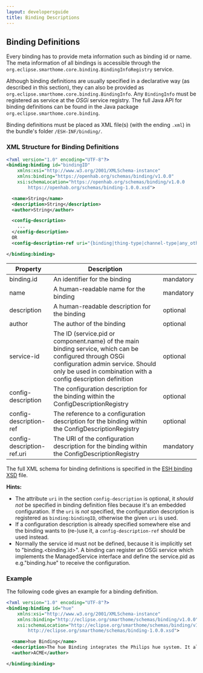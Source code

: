```yaml
---
layout: developersguide
title: Binding Descriptions
---
```


## Binding Definitions

Every binding has to provide meta information such as binding id or name.
The meta information of all bindings is accessible through the `org.eclipse.smarthome.core.binding.BindingInfoRegistry` service.

Although binding definitions are usually specified in a declarative way (as described in this section), they can also be provided as `org.eclipse.smarthome.core.binding.BindingInfo`.
Any `BindingInfo` must be registered as service at the *OSGi* service registry.
The full Java API for binding definitions can be found in the Java package `org.eclipse.smarthome.core.binding`.

Binding definitions must be placed as XML file(s) (with the ending `.xml`) in the bundle's folder `/ESH-INF/binding/`.


### XML Structure for Binding Definitions

```xml
<?xml version="1.0" encoding="UTF-8"?>
<binding:binding id="bindingID"
    xmlns:xsi="http://www.w3.org/2001/XMLSchema-instance"
    xmlns:binding="https://openhab.org/schemas/binding/v1.0.0"
    xsi:schemaLocation="https://openhab.org/schemas/binding/v1.0.0
        https://openhab.org/schemas/binding-1.0.0.xsd">

  <name>String</name>
  <description>String</description>
  <author>String</author>

  <config-description>
    ...
  </config-description>
  OR
  <config-description-ref uri="{binding|thing-type|channel-type|any_other}:bindingID:..." />

</binding:binding>
```

| Property                   | Description                                  | |
|----------------------------|----------------------------------------------|-----|
| binding.id                 | An identifier for the binding                | mandatory |
| name                       | A human-readable name for the binding        | mandatory |
| description                | A human-readable description for the binding | optional  |
| author                     | The author of the binding                    | optional  |
| service-id                 | The ID (service.pid or component.name) of the main binding service, which can be configured through OSGi configuration admin service. Should only be used in combination with a config description definition | optional |
| config-description         | The configuration description for the binding within the ConfigDescriptionRegistry | optional |
| config-description-ref     | The reference to a configuration description for the binding within the ConfigDescriptionRegistry | optional |
| config-description-ref.uri | The URI of the configuration description for the binding within the ConfigDescriptionRegistry | mandatory |


The full XML schema for binding definitions is specified in the [ESH binding XSD](http://eclipse.org/smarthome/schemas/binding-1.0.0.xsd) file.

**Hints:**

- The attribute `uri` in the section `config-description` is optional, it *should not* be specified in binding definition files because it's an embedded configuration. If the `uri` is *not* specified, the configuration description is registered as `binding:bindingID`, otherwise the given `uri` is used.
- If a configuration description is already specified somewhere else and the binding wants to (re-)use it, a `config-description-ref` should be used instead.
- Normally the service id must not be defined, because it is implicitly set to "binding.&lt;binding.id&gt;". A binding can register an OSGi service which implements the ManagedService interface and define the service.pid as e.g."binding.hue" to receive the configuration.


### Example

The following code gives an example for a binding definition.

```xml
<?xml version="1.0" encoding="UTF-8"?>
<binding:binding id="hue"
    xmlns:xsi="http://www.w3.org/2001/XMLSchema-instance"
    xmlns:binding="http://eclipse.org/smarthome/schemas/binding/v1.0.0"
    xsi:schemaLocation="http://eclipse.org/smarthome/schemas/binding/v1.0.0
        http://eclipse.org/smarthome/schemas/binding-1.0.0.xsd">

  <name>hue Binding</name>
  <description>The hue Binding integrates the Philips hue system. It allows to control hue bulbs.</description>
  <author>ACME</author>

</binding:binding>
```
